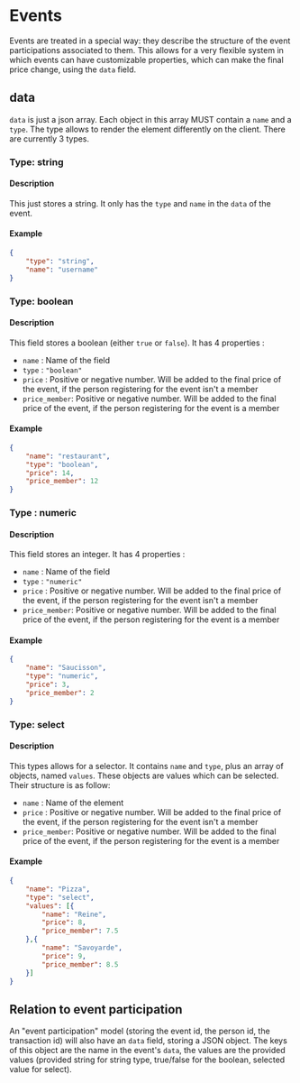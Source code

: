 # Events

Events are treated in a special way: they describe the structure of the event participations associated to them. This allows for a very flexible system in which events can have customizable properties, which can make the final price change, using the `data` field.

## data

`data` is just a json array. Each object in this array MUST contain a `name` and a `type`. The type allows to render the element differently on the client. There are currently 3 types.

### Type: string

#### Description

This just stores a string. It only has the `type` and `name` in the `data` of the event.

#### Example

```json
{
    "type": "string",
    "name": "username"
}
```

### Type: boolean

#### Description

This field stores a boolean (either `true` or `false`). It has 4 properties :
 - `name` : Name of the field
 - `type` : `"boolean"`
 - `price` : Positive or negative number. Will be added to the final price of the event, if the person registering for the event isn't a member
 - `price_member`: Positive or negative number. Will be added to the final price of the event, if the person registering for the event is a member

#### Example

```json
{
    "name": "restaurant",
    "type": "boolean",
    "price": 14,
    "price_member": 12
}
```

### Type : numeric

#### Description

This field stores an integer. It has 4 properties :
 - `name` : Name of the field
 - `type` : `"numeric"`
 - `price` : Positive or negative number. Will be added to the final price of the event, if the person registering for the event isn't a member
 - `price_member`: Positive or negative number. Will be added to the final price of the event, if the person registering for the event is a member

#### Example

```json
{
    "name": "Saucisson",
    "type": "numeric",
    "price": 3,
    "price_member": 2
}
```
### Type: select

#### Description

This types allows for a selector. It contains `name` and `type`, plus an array of objects, named `values`. These objects are values which can be selected. Their structure is as follow:
 - `name` : Name of the element
 - `price` : Positive or negative number. Will be added to the final price of the event, if the person registering for the event isn't a member
 - `price_member`: Positive or negative number. Will be added to the final price of the event, if the person registering for the event is a member

#### Example

```json
{
    "name": "Pizza",
    "type": "select",
    "values": [{
        "name": "Reine",
        "price": 8,
        "price_member": 7.5
    },{
        "name": "Savoyarde",
        "price": 9,
        "price_member": 8.5
    }]
}
```

## Relation to event participation

An "event participation" model (storing the event id, the person id, the transaction id) will also have an `data` field, storing a JSON object. The keys of this object are the name in the event's `data`, the values are the provided values (provided string for string type, true/false for the boolean, selected value for select).
